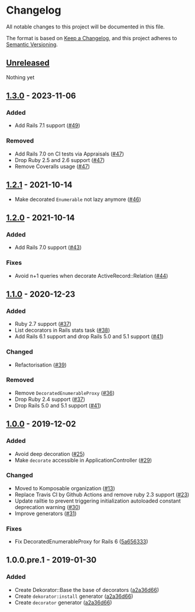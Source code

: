 # Changelog

All notable changes to this project will be documented in this file.

The format is based on [Keep a Changelog](https://keepachangelog.com/en/1.0.0/),
and this project adheres to [Semantic Versioning](https://semver.org/spec/v2.0.0.html).

## [Unreleased]
Nothing yet

## [1.3.0] - 2023-11-06
### Added
- Add Rails 7.1 support ([#49](https://github.com/komposable/dekorator/pull/49))
### Removed
- Add Rails 7.0 on CI tests via Appraisals ([#47](https://github.com/komposable/dekorator/pull/47))
- Drop Ruby 2.5 and 2.6 support ([#47](https://github.com/komposable/dekorator/pull/47))
- Remove Coveralls usage ([#47](https://github.com/komposable/dekorator/pull/47))

## [1.2.1] - 2021-10-14
- Make decorated `Enumerable` not lazy anymore ([#46](https://github.com/komposable/dekorator/pull/46))

## [1.2.0] - 2021-10-14
### Added
- Add Rails 7.0 support ([#43](https://github.com/komposable/dekorator/pull/43))
### Fixes
- Avoid n+1 queries when decorate ActiveRecord::Relation ([#44](https://github.com/komposable/dekorator/pull/44))

## [1.1.0] - 2020-12-23
### Added
- Ruby 2.7 support ([#37](https://github.com/komposable/dekorator/pull/37))
- List decorators in Rails stats task ([#38](https://github.com/komposable/dekorator/pull/38))
- Add Rails 6.1 support and drop Rails 5.0 and 5.1 support ([#41](https://github.com/komposable/dekorator/pull/41))
### Changed
- Refactorisation ([#39](https://github.com/komposable/dekorator/pull/39))
### Removed
- Remove `DecoratedEnumerableProxy` ([#36](https://github.com/komposable/dekorator/pull/36))
- Drop Ruby 2.4 support ([#37](https://github.com/komposable/dekorator/pull/37))
- Drop Rails 5.0 and 5.1 support ([#41](https://github.com/komposable/dekorator/pull/41))

## [1.0.0] - 2019-12-02
### Added
- Avoid deep decoration ([#25](https://github.com/komposable/dekorator/pull/25))
- Make `decorate` accessible in ApplicationController ([#29](https://github.com/komposable/dekorator/pull/29))

### Changed
- Moved to Komposable organization ([#13](https://github.com/komposable/dekorator/pull/13))
- Replace Travis CI by Github Actions and remove ruby 2.3 support ([#23](https://github.com/komposable/dekorator/pull/23))
- Update railtie to prevent triggering initialization autoloaded constant deprecation warning ([#30](https://github.com/komposable/dekorator/pull/30))
- Improve generators ([#31](https://github.com/komposable/dekorator/pull/31))

### Fixes
- Fix DecoratedEnumerableProxy for Rails 6 ([5a656333](https://github.com/komposable/dekorator/commit/5a656333e9ca6321d0474f0e54de4332219b88d0))

## 1.0.0.pre.1 - 2019-01-30
### Added
- Create Dekorator::Base the base of decorators ([a2a36d66](https://github.com/komposable/dekorator/commit/a2a36d66c6de6cb0a00f783794cd29f899bc04b6))
- Create `dekorator:install` generator ([a2a36d66](https://github.com/komposable/dekorator/commit/a2a36d66c6de6cb0a00f783794cd29f899bc04b6))
- Create `decorator` generator ([a2a36d66](https://github.com/komposable/dekorator/commit/a2a36d66c6de6cb0a00f783794cd29f899bc04b6))

[Unreleased]: https://github.com/komposable/dekorator/compare/v1.3.0...main
[1.3.0]: https://github.com/komposable/dekorator/compare/v1.2.1...v1.3.0
[1.2.1]: https://github.com/komposable/dekorator/compare/v1.2.0...v1.2.1
[1.2.0]: https://github.com/komposable/dekorator/compare/v1.1.0...v1.2.0
[1.1.0]: https://github.com/komposable/dekorator/compare/v1.0.0...v1.1.0
[1.0.0]: https://github.com/komposable/dekorator/compare/v1.0.0.pre.1...v1.0.0

